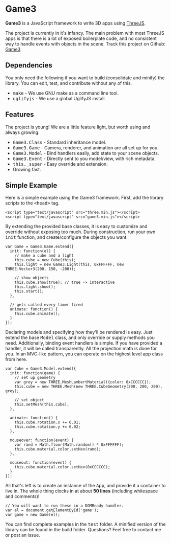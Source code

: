 # Game3

__Game3__ is a JavaScript framework to write 3D apps using <a href="http://threejs.org/">ThreeJS</a>.

The project is currently in it's infancy. The main problem with most ThreeJS apps is that there is a lot of exposed boilerplate code, and no consistent way to handle events with objects in the scene. Track this project on Github: <a href="https://github.com/abhandaru/Game3">Game3</a>

## Dependencies

You only need the following if you want to build (consolidate and minify) the library. You can edit, test, and contribute without any of this.

- <tt>make</tt> - We use GNU make as a command line tool.
- <tt>uglifyjs</tt> - We use a global UglifyJS install.


## Features
The project is young! We are a little feature light, but worth using and always growing.

- <tt>Game3.Class</tt> - Standard inheritance model.
- <tt>Game3.Game</tt> - Camera, renderer, and animation are all set up for you.
- <tt>Game3.Model</tt> - Bind handlers easily, add state to your scene objects.
- <tt>Game3.Event</tt> - Directly sent to you model/view, with rich metadata.
- <tt>this._super</tt> - Easy override and extension.
- Growing fast.


## Simple Example

Here is a simple example using the Game3 framework. First, add the library scripts to the <tt>&lt;head&gt;</tt> tag.

    <script type="text/javascript" src="three.min.js"></script>
    <script type="text/javascript" src="game3.min.js"></script>

By extending the provided base classes, it is easy to customize and override without exposing too much. During construction, run your own <tt>init</tt> function, and create/configure the objects you want.

    var Game = Game3.Game.extend({
      init: function(el) {
        // make a cube and a light
        this.cube = new Cube(this);
        this.light = new Game3.Light(this, 0xFFFFFF, new THREE.Vector3(200, 150, -200));

        // show objects
        this.cube.show(true); // true -> interactive
        this.light.show();
        this.start();
      },

      // gets called every timer fired
      animate: function() {
        this.cube.animate();
      }
    });

Declaring models and specifying how they'll be rendered is easy. Just extend the base <tt>Model</tt> class, and only override or supply methods you need. Additionally, binding event handlers is simple. If you have provided a handler, it will be called transparently. All the projection math is done for you. In an MVC-like pattern, you can operate on the highest level app class from here.

    var Cube = Game3.Model.extend({
      init: function(game) {
        // set up geometry
        var grey = new THREE.MeshLambertMaterial({color: 0xCCCCCC});
        this.cube = new THREE.Mesh(new THREE.CubeGeometry(200, 200, 200), grey);

        // set object
        this.setMesh(this.cube);
      },

      animate: function() {
        this.cube.rotation.x += 0.01;
        this.cube.rotation.y += 0.02;
      },

      mouseover: function(event) {
        var rand = Math.floor(Math.random() * 0xFFFFFF);
        this.cube.material.color.setHex(rand);
      },

      mouseout: function(event) {
        this.cube.material.color.setHex(0xCCCCCC);
      }
    });

All that's left is to create an instance of the <tt>App</tt>, and provide it a container to live in. The whole thing clocks in at about <b>50 lines</b> (including whitespace and comments)!

    // You will want to run these in a DOMReady handler.
    var el = document.getElementById('game');
    var game = new Game(el);

You can find complete examples in the <tt>test</tt> folder. A minified version of the library can be found in the build folder. Questions? Feel free to contact me or post an issue.

